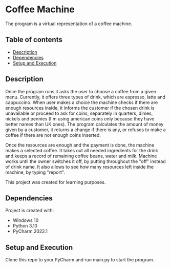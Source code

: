 # Coffee Machine
The program is a virtual representation of a coffee machine.

## Table of contents
* [Description](#description)
* [Dependencies](#dependencies)
* [Setup and Execution](#setup-and-execution)

## Description
Once the program runs it asks the user to choose a coffee from a given menu. Currently, it offers three types of drink, 
which are espresso, latte and cappuccino. When user makes a choice the machine checks if there are enough resources inside,
it informs the customer if the chosen drink is unavailable or proceed to ask for coins, separately in quarters, dimes, 
nickels and pennies (I'm using american coins only because they have better names than UK ones). The program calculates 
the amount of money given by a customer, it returns a change if there is any, or refuses to make a coffee if there are not 
enough coins inserted.

Once the resources are enough and the payment is done, the machine makes a selected coffee. It takes out all needed 
ingredients for the drink and keeps a record of remaining coffee beans, water and milk. Machine works until the owner 
switches it off, by putting throughout the "off" instead of drink name. It also allows to see how many resources left 
inside the machine, by typing "report".

This project was created for learning purposes.
	
## Dependencies
Project is created with:
* Windows 10
* Python 3.10
* PyCharm 2022.1
## Setup and Execution
Clone this repo to your PyCharm and run main.py to start the program.